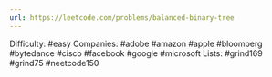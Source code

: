 ```yaml
---
url: https://leetcode.com/problems/balanced-binary-tree
---
```


Difficulty: #easy
Companies: #adobe #amazon #apple #bloomberg #bytedance #cisco #facebook #google #microsoft
Lists: #grind169 #grind75 #neetcode150